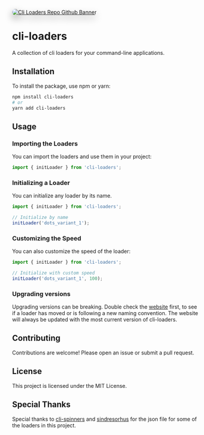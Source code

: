 <p><a href="https://cliloaders.com"><img style='border-radius: 12px;filter: drop-shadow(0px 9px 10px #888888);' src="https://repository-images.githubusercontent.com/912560031/de9f3f22-c3a1-4a4d-92f0-4042688be63c" alt="Cli Loaders Repo Github Banner" /></a></p>

# cli-loaders

A collection of cli loaders for your command-line applications.

## Installation

To install the package, use npm or yarn:

```sh
npm install cli-loaders
# or
yarn add cli-loaders
```

## Usage

### Importing the Loaders

You can import the loaders and use them in your project:

```typescript
import { initLoader } from 'cli-loaders';
```

### Initializing a Loader

You can initialize any loader by its name.

```typescript
import { initLoader } from 'cli-loaders';

// Initialize by name
initLoader('dots_variant_1');
```

### Customizing the Speed

You can also customize the speed of the loader:

```typescript
import { initLoader } from 'cli-loaders';

// Initialize with custom speed
initLoader('dots_variant_1', 100);
```

### Upgrading versions

Upgrading versions can be breaking. Double check the [website](https://cliloaders.com) first, to see if a loader has moved or is following a new naming convention. The website will always be updated with the most current version of cli-loaders.

## Contributing

Contributions are welcome! Please open an issue or submit a pull request.

## License

This project is licensed under the MIT License.

## Special Thanks

Special thanks to [cli-spinners](https://www.npmjs.com/package/cli-spinners) and [sindresorhus](https://github.com/sindresorhus) for the json file for some of the loaders in this project.

